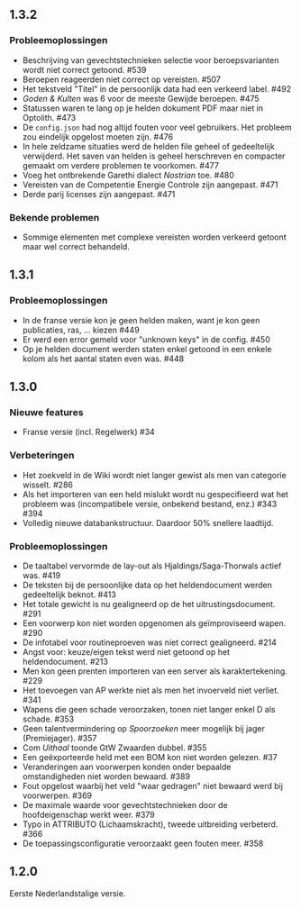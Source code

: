 ## 1.3.2

### Probleemoplossingen

- Beschrijving van gevechtstechnieken selectie voor beroepsvarianten wordt niet correct getoond. #539
- Beroepen reageerden niet correct op vereisten. #507
- Het tekstveld "Titel" in de persoonlijk data had een verkeerd label. #492
- *Goden & Kulten* was 6 voor de meeste Gewijde beroepen. #475
- Statussen waren te lang op je helden dokument PDF maar niet in Optolith. #473
- De `config.json` had nog altijd fouten voor veel gebruikers. Het probleem zou eindelijk opgelost moeten zijn. #476
- In hele zeldzame situaties werd de helden file geheel of gedeeltelijk verwijderd. Het saven van helden is geheel herschreven en compacter gemaakt om verdere problemen te voorkomen. #477
- Voeg het ontbrekende Garethi dialect *Nostrian* toe. #480
- Vereisten van de Competentie Energie Controle zijn aangepast. #471
- Derde parij licenses zijn aangepast. #471

### Bekende problemen

- Sommige elementen met complexe vereisten worden verkeerd getoont maar wel correct behandeld.

## 1.3.1

### Probleemoplossingen

- In de franse versie kon je geen helden maken, want je kon geen publicaties, ras, ... kiezen #449
- Er werd een error gemeld voor "unknown keys" in de config. #450
- Op je helden document werden staten enkel getoond in een enkele kolom als het aantal staten even was. #448

## 1.3.0

### Nieuwe features

- Franse versie (incl. Regelwerk) #34

### Verbeteringen

- Het zoekveld in de Wiki wordt niet langer gewist als men van categorie wisselt. #286
- Als het importeren van een held mislukt wordt nu gespecifieerd wat het probleem was (incompatibele versie, onbekend bestand, enz.) #343 #394
- Volledig nieuwe databankstructuur. Daardoor 50% snellere laadtijd.

### Probleemoplossingen

- De taaltabel vervormde de lay-out als Hjaldings/Saga-Thorwals actief was. #419
- De teksten bij de persoonlijke data op het heldendocument werden gedeeltelijk beknot. #413
- Het totale gewicht is nu gealigneerd op de het uitrustingsdocument. #291
- Een voorwerp kon niet worden opgenomen als geïmproviseerd wapen. #290
- De infotabel voor routineproeven was niet correct gealigneerd. #214
- Angst voor: keuze/eigen tekst werd niet getoond op het heldendocument. #213
- Men kon geen prenten importeren van een server als karaktertekening.  #229
- Het toevoegen van AP werkte niet als men het invoerveld niet verliet. #341
- Wapens die geen schade veroorzaken, tonen niet langer enkel D als schade. #353
- Geen talentvermindering op *Spoorzoeken* meer mogelijk bij jager (Premiejager). #357
- Com *Uithaal* toonde GtW Zwaarden dubbel. #355
- Een geëxporteerde held met een BOM kon niet worden gelezen. #37
- Veranderingen aan voorwerpen konden onder bepaalde omstandigheden niet worden bewaard.  #389
- Fout opgelost waarbij het veld "waar gedragen" niet bewaard werd bij voorwerpen. #369
- De maximale waarde voor gevechtstechnieken door de hoofdeigenschap werkt weer. #379
- Typo in ATTRIBUTO (Lichaamskracht), tweede uitbreiding verbeterd. #366
- De toepassingsconfiguratie veroorzaakt geen fouten meer. #358

## 1.2.0

Eerste Nederlandstalige versie.
